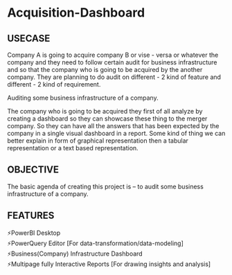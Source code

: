 # Acquisition-Dashboard
<h2>USECASE</h2>
<p>Company A is going to acquire  company B or vise - versa or whatever the company and they need to follow certain audit for business infrastructure and so that the company who is going to be acquired by the another company. They are planning to do audit on different - 2 kind of feature and different - 2 kind of requirement.</p>
<p>Auditing some business infrastructure of a company.</p>
<p>
The company who is going to be acquired they first of all analyze by creating a dashboard so they can showcase these thing to the merger company. So they can have all the answers that has been expected by the company in a single visual dashboard in a report. Some kind of thing we can better explain in form of graphical representation then a tabular representation or a text based  representation.</p>

<h2>OBJECTIVE</h2>
The basic agenda of creating this project is – to audit some business infrastructure of a company.

<h2>FEATURES</h2>
⚡PowerBI Desktop<br>
⚡PowerQuery Editor [For data-transformation/data-modeling]<br>
⚡Business(Company) Infrastructure Dashboard<br>
⚡Multipage fully Interactive Reports [For drawing insights and analysis]<br>

